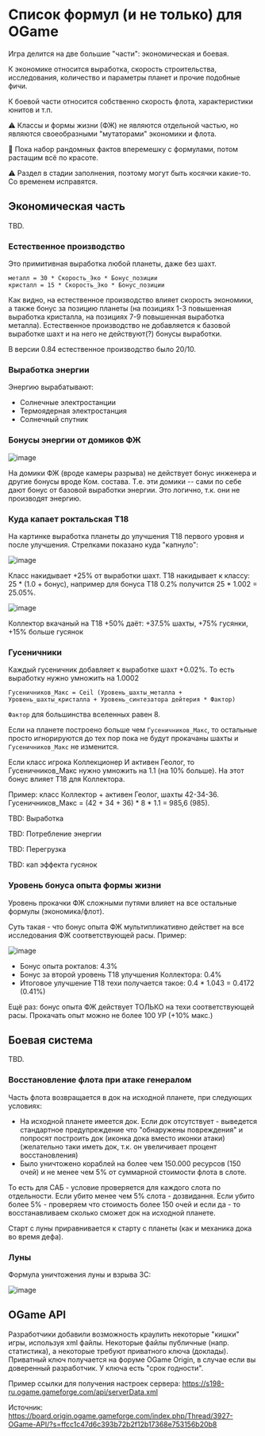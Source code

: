 # Список формул (и не только) для OGame

Игра делится на две большие "части": экономическая и боевая.

К экономике относится выработка, скорость строительства, исследования, количество и параметры планет и прочие подобные фичи.

К боевой части относится собственно скорость флота, характеристики юнитов и т.п.

⚠️ Классы и формы жизни (ФЖ) не являются отдельной частью, но являются своеобразными "мутаторами" экономики и флота.

🚧 Пока набор рандомных фактов вперемешку с формулами, потом растащим всё по красоте.

⚠️ Раздел в стадии заполнения, поэтому могут быть косячки какие-то. Со временем исправятся.

## Экономическая часть

TBD.

### Естественное производство

Это примитивная выработка любой планеты, даже без шахт.
```
металл = 30 * Скорость_Эко * Бонус_позиции
кристалл = 15 * Скорость_Эко * Бонус_позиции
```

Как видно, на естественное производство влияет скорость экономики, а также бонус за позицию планеты (на позициях 1-3 повышенная выработка кристалла, на позициях 7-9 повышенная выработка металла).
Естественное производство не добавляется к базовой выработке шахт и на него не действуют(?) бонусы выработки.

В версии 0.84 естественное производство было 20/10.

### Выработка энергии

Энергию вырабатывают:
- Солнечные электростанции
- Термоядерная электростанция
- Солнечный спутник

### Бонусы энергии от домиков ФЖ

![image](https://github.com/user-attachments/assets/1b765845-10c3-4c19-91fc-77a033059959)

На домики ФЖ (вроде камеры разрыва) не действует бонус инженера и другие бонусы вроде Ком. состава. Т.е. эти домики -- сами по себе дают бонус от базовой выработки энергии. Это логично, т.к. они не производят энергию.

### Куда капает роктальская Т18

На картинке выработка планеты до улучшения Т18 первого уровня и после улучшения. Стрелками показано куда "капнуло":

![image](https://github.com/user-attachments/assets/04a535d4-0904-4f4b-a6fa-30074143ac8b)

Класс накидывает +25% от выработки шахт.
Т18 накидывает к классу: 25 * (1.0 + бонус), например для бонуса Т18 0.2% получится 25 * 1.002 = 25.05%.

![image](https://github.com/user-attachments/assets/f91b0851-fdbf-4281-aa89-8451eb5b32b0)

Коллектор вкачаный на Т18 +50% даёт: +37.5% шахты, +75% гусянки, +15% больше гусянок

### Гусеничники

Каждый гусеничник добавляет к выработке шахт +0.02%. То есть выработку нужно умножить на 1.0002

```
Гусеничников_Макс = Ceil (Уровень_шахты_металла + Уровень_шахты_кристалла + Уровень_синтезатора дейтерия * Фактор)
```

`Фактор` для большинства вселенных равен 8.

Если на планете построено больше чем `Гусеничников_Макс`, то остальные просто игнорируются до тех пор пока не будут прокачаны шахты и `Гусеничников_Макс` не изменится.

Если класс игрока Коллекционер И активен Геолог, то Гусеничников_Макс нужно умножить на 1.1  (на 10% больше). На этот бонус влияет Т18 для Коллектора.

Пример: класс Коллектор + активен Геолог, шахты 42-34-36. Гусеничников_Макс = (42 + 34 + 36) * 8 * 1.1 = 985,6 (985).

TBD: Выработка

TBD: Потребление энергии

TBD: Перегрузка

TBD: кап эффекта гусянок

### Уровень бонуса опыта формы жизни

Уровень прокачки ФЖ сложными путями влияет на все остальные формулы (экономика/флот).

Суть такая - что бонус опыта ФЖ мультипликативно действет на все исследования ФЖ соответствующей расы. Пример:

![image](https://github.com/user-attachments/assets/252d84b3-acaa-4d13-9650-b99bdf3c89df)

- Бонус опыта рокталов: 4.3%
- Бонус за второй уровень Т18 улучшения Коллектора: 0.4%
- Итоговое улучшение Т18 техи получается такое: 0.4 * 1.043 = 0.4172 (0.41%)

Ещё раз: бонус опыта ФЖ действует ТОЛЬКО на техи соответствующей расы. Прокачать опыт можно не более 100 УР (+10% макс.)

## Боевая система

TBD.

### Восстановление флота при атаке генералом

Часть флота возвращается в док на исходной планете, при следующих условиях:
- На исходной планете имеется док. Если док отсутствует - выведется стандартное предупреждение что "обнаружены повреждения" и попросят построить док (иконка дока вместо иконки атаки) (желательно таки иметь док, т.к. он увеличивает процент восстановления)
- Было уничтожено кораблей на более чем 150.000 ресурсов (150 очей) и не менее чем 5% от суммарной стоимости флота в слоте.

То есть для САБ - условие проверяется для каждого слота по отдельности. Если убито менее чем 5% слота - дозвидання. Если убито более 5% - проверяем что стоимость более 150 очей и если да - то восстанавливаем сколько сможет док на исходной планете.

Старт с луны приравнивается к старту с планеты (как и механика дока во время дефа).

### Луны

Формула уничтожения луны и взрыва ЗС:

![image](https://github.com/user-attachments/assets/13c88940-2432-4a7c-ae7d-2e3e21865413)


## OGame API

Разработчики добавили возможность краулить некоторые "кишки" игры, используя xml файлы. Некоторые файлы публичные (напр. статистика), а некоторые требуют приватного ключа (доклады).
Приватный ключ получается на форуме OGame Origin, в случае если вы доверенный разработчик. У ключа есть "срок годности".

Пример ссылки для получения настроек сервера: https://s198-ru.ogame.gameforge.com/api/serverData.xml

Источник: https://board.origin.ogame.gameforge.com/index.php/Thread/3927-OGame-API/?s=ffcc1c47d6c393b72b2f12b17368e753156b20b8
